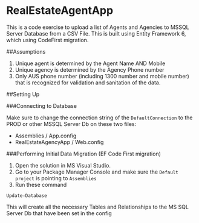 # RealEstateAgentApp

This is a code exercise to upload a list of Agents and Agencies to MSSQL Server Database from a CSV File.
This is built using Entity Framework 6, which using CodeFirst migration.


##Assumptions
1. Unique agent is determined by the Agent Name AND Mobile
2. Unique agency is determined by the Agency Phone number
3. Only AUS phone number (including 1300 number and mobile number) that is recognized for validation and sanitation of the data.


##Setting Up

###Connecting to Database

Make sure to change the connection string of the `DefaultConnection` to the PROD or other MSSQL Server Db on these two files:
- Assemblies / App.config
- RealEstateAgencyApp / Web.config

###Performing Initial Data Migration (EF Code First migration)
1. Open the solution in MS Visual Studio.
2. Go to your Package Manager Console and make sure the `Default project` is pointing to `Assemblies`
3. Run these command

```
Update-Database
```

This will create all the necessary Tables and Relationships to the MS SQL Server Db that have been set in the config







